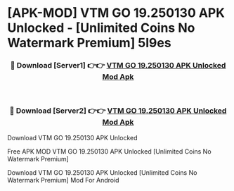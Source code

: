 # [APK-MOD] VTM GO 19.250130 APK Unlocked - [Unlimited Coins No Watermark Premium] 5l9es



<div align="center">
<h3>🔴 Download [Server1] 👉👉 <a href="https://momento.my/?title=VTM_GO_19.250130_APK_Unlocked">VTM GO 19.250130 APK Unlocked Mod Apk</a></h3><br>

<h3>🔴 Download [Server2] 👉👉 <a href="https://momento.my/?title=VTM_GO_19.250130_APK_Unlocked">VTM GO 19.250130 APK Unlocked Mod Apk</a></h3>
</div>



Download VTM GO 19.250130 APK Unlocked 

Free APK MOD VTM GO 19.250130 APK Unlocked [Unlimited Coins No Watermark Premium]

Download VTM GO 19.250130 APK Unlocked [Unlimited Coins No Watermark Premium] Mod For Android
